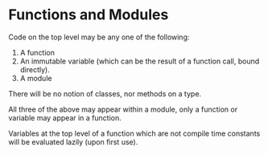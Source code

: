 # Functions and Modules

Code on the top level may be any one of the following:
1. A function
2. An immutable variable (which can be the result of a function call, bound directly).
3. A module

There will be no notion of classes, nor methods on a type.

All three of the above may appear within a module, only a function or variable may appear in a function.

Variables at the top level of a function which are not compile time constants will be evaluated lazily (upon first use).
